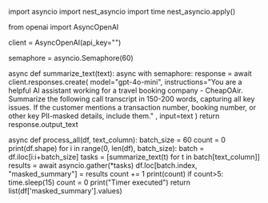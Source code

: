 import asyncio
import nest_asyncio
import time
nest_asyncio.apply()

from openai import AsyncOpenAI

client = AsyncOpenAI(api_key="")

semaphore = asyncio.Semaphore(60)  

async def summarize_text(text):
    async with semaphore:
        response = await client.responses.create(
            model="gpt-4o-mini",
            instructions="You are a helpful AI assistant working for a travel booking company - CheapOAir. Summarize the following call transcript in 150-200 words, capturing all key issues. If the customer mentions a transaction number, booking number, or other key PII-masked details, include them." , 
            input=text
        )
        return response.output_text

async def process_all(df, text_column):
    batch_size = 60
    count = 0
    print(df.shape)
    for i in range(0, len(df), batch_size):
        batch = df.iloc[i:i+batch_size]
        tasks = [summarize_text(t) for t in batch[text_column]]
        results = await asyncio.gather(*tasks)
        df.loc[batch.index, "masked_summary"] = results
        count += 1
        print(count)
        if count>5:
            time.sleep(15)
            count = 0
            print("Timer executed")
    return list(df['masked_summary'].values)
